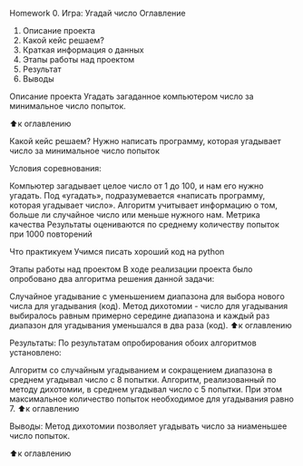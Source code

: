 Homework 0. Игра: Угадай число
Оглавление
1. Описание проекта
2. Какой кейс решаем?
3. Краткая информация о данных
4. Этапы работы над проектом
5. Результат
6. Выводы

Описание проекта
Угадать загаданное компьютером число за минимальное число попыток.

⬆️к оглавлению

Какой кейс решаем?
Нужно написать программу, которая угадывает число за минимальное число попыток

Условия соревнования:

Компьютер загадывает целое число от 1 до 100, и нам его нужно угадать. Под «угадать», подразумевается «написать программу, которая угадывает число».
Алгоритм учитывает информацию о том, больше ли случайное число или меньше нужного нам.
Метрика качества
Результаты оцениваются по среднему количеству попыток при 1000 повторений

Что практикуем
Учимся писать хороший код на python

Этапы работы над проектом
В ходе реализации проекта было опробовано два алгоритма решения данной задачи:

Случайное угадывание с уменьшением диапазона для выбора нового числа для угадывания (код).
Метод дихотомии - число для угадывания выбиралось равным примерно середине диапазона и каждый раз диапазон для угадывания уменьшался в два раза (код).
⬆️к оглавлению

Результаты:
По результатам опробирования обоих алгоритмов установлено:

Алгоритм со случайным угадыванием и сокращением диапазона в среднем угадывал число с 8 попытки.
Алгоритм, реализованный по методу дихотомии, в среднем угадывал число с 5 попытки. При этом максимальное количество попыток необходимое для угадывания равно 7.
⬆️к оглавлению

Выводы:
Метод дихотомии позволяет угадывать число за ниаменьшее число попыток.

⬆️к оглавлению
